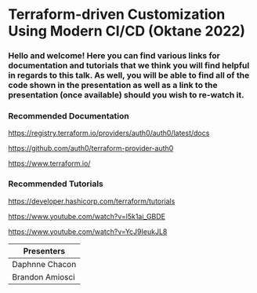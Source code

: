 # Terraform-driven Customization Using Modern CI/CD (Oktane 2022)


### Hello and welcome! Here you can find various links for documentation and tutorials that we think you will find helpful in regards to this talk. As well, you will be able to find all of the code shown in the presentation as well as a link to the presentation (once available) should you wish to re-watch it. 

### Recommended Documentation
https://registry.terraform.io/providers/auth0/auth0/latest/docs 

https://github.com/auth0/terraform-provider-auth0 

https://www.terraform.io/  


### Recommended Tutorials
https://developer.hashicorp.com/terraform/tutorials

https://www.youtube.com/watch?v=l5k1ai_GBDE

https://www.youtube.com/watch?v=YcJ9IeukJL8





| Presenters | 
| -- |
| Daphnne Chacon |
| Brandon Amiosci |
